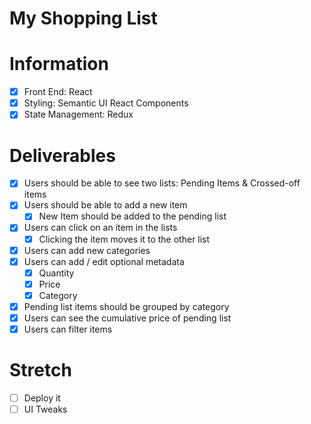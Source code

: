 # My Shopping List

# Information
- [x] Front End: React
- [x] Styling: Semantic UI React Components
- [x] State Management: Redux

# Deliverables
- [x] Users should be able to see two lists: Pending Items & Crossed-off items
- [x] Users should be able to add a new item
  - [x] New Item should be added to the pending list
- [x] Users can click on an item in the lists
  - [x] Clicking the item moves it to the other list
- [x] Users can add new categories
- [x] Users can add / edit optional metadata
  - [x] Quantity
  - [x] Price
  - [x] Category
- [x] Pending list items should be grouped by category
- [x] Users can see the cumulative price of pending list
- [x] Users can filter items

# Stretch
- [ ] Deploy it
- [ ] UI Tweaks
